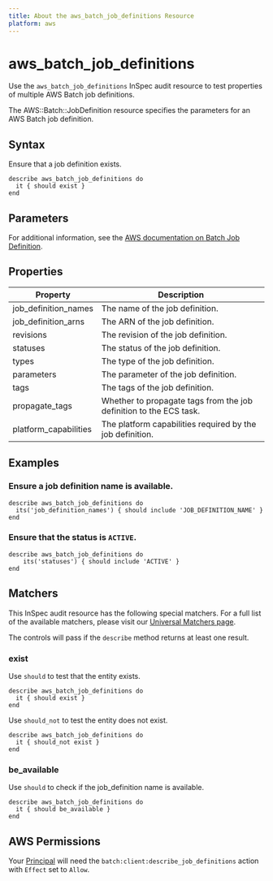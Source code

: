 ```yaml
---
title: About the aws_batch_job_definitions Resource
platform: aws
---
```


# aws\_batch\_job\_definitions

Use the `aws_batch_job_definitions` InSpec audit resource to test properties of multiple AWS Batch job definitions.

The AWS::Batch::JobDefinition resource specifies the parameters for an AWS Batch job definition.

## Syntax

Ensure that a job definition exists.

    describe aws_batch_job_definitions do
      it { should exist }
    end

## Parameters

For additional information, see the [AWS documentation on Batch Job Definition](https://docs.aws.amazon.com/AWSCloudFormation/latest/UserGuide/aws-resource-athena-workgroup.html).

## Properties

| Property | Description|
| --- | --- |
| job_definition_names | The name of the job definition. |
| job_definition_arns | The ARN of the job definition. |
| revisions | The revision of the job definition. |
| statuses | The status of the job definition. |
| types | The type of the job definition. |
| parameters | The parameter of the job definition. |
| tags | The tags of the job definition. |
| propagate_tags | Whether to propagate tags from the job definition to the ECS task. |
| platform_capabilities | The platform capabilities required by the job definition. |

## Examples

### Ensure a job definition name is available.

    describe aws_batch_job_definitions do
      its('job_definition_names') { should include 'JOB_DEFINITION_NAME' }
    end

### Ensure that the status is `ACTIVE`.

    describe aws_batch_job_definitions do
        its('statuses') { should include 'ACTIVE' }
    end

## Matchers

This InSpec audit resource has the following special matchers. For a full list of the available matchers, please visit our [Universal Matchers page](https://www.inspec.io/docs/reference/matchers/).

The controls will pass if the `describe` method returns at least one result.

### exist

Use `should` to test that the entity exists.

    describe aws_batch_job_definitions do
      it { should exist }
    end

Use `should_not` to test the entity does not exist.

    describe aws_batch_job_definitions do
      it { should_not exist }
    end

### be_available

Use `should` to check if the job_definition name is available.

    describe aws_batch_job_definitions do
      it { should be_available }
    end

## AWS Permissions

Your [Principal](https://docs.aws.amazon.com/IAM/latest/UserGuide/intro-structure.html#intro-structure-principal) will need the `batch:client:describe_job_definitions` action with `Effect` set to `Allow`.
